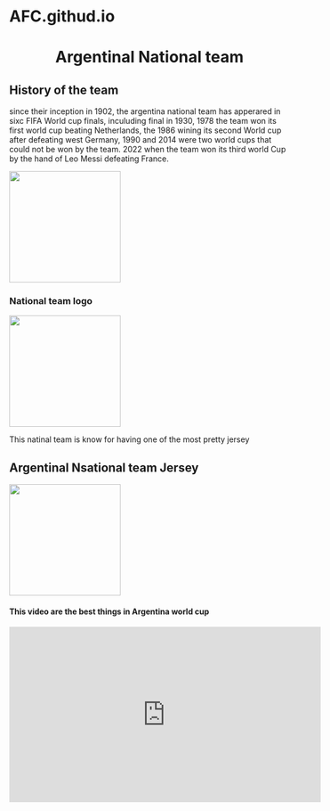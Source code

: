 # AFC.githud.io
<title> Argentina Nation team</title>

<head><center><H1> Argentinal National team</H1></center></head>


<h2> History of the team </h2>

<P> since their inception in 1902, the argentina national team has apperared in sixc FIFA World cup finals, 
    inculuding final in 1930, 1978 the team won its first world cup beating Netherlands, the 1986 wining its
    second World cup after defeating west Germany, 1990 and 2014 were two world cups that could not be won by 
    the team. 2022 when the team won its third world Cup by the hand of Leo Messi defeating France. </P>
<img Src="worldcup.jpg"= wight="200" height="200">


<h3> National team logo </h3>
<img src="logo.JPG" =width="200" height="200">


<p> This natinal team is know for having one of the most pretty jersey</p>
<h2> Argentinal Nsational team Jersey</h2>
<img src="Jersy.JPG" = width="200" height="200">

<h4> This video are the best things in Argentina world cup </h4>
<iframe width="560" height="315" src="https://www.youtube.com/embed/PGo5c3otf2k?si=nG21wWOcROEP60JN" title="YouTube video player"
 frameborder="0" allow="accelerometer; autoplay; clipboard-write; encrypted-media; gyroscope; picture-in-picture; web-share"
  allowfullscreen></iframe>

  




